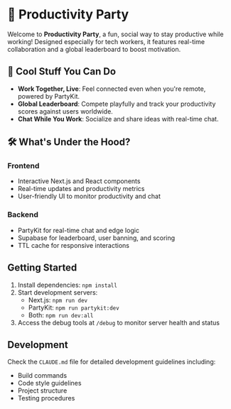 # 🎉 Productivity Party

Welcome to **Productivity Party**, a fun, social way to stay productive while working! Designed especially for tech workers, it features real-time collaboration and a global leaderboard to boost motivation.

## 🌟 Cool Stuff You Can Do

- **Work Together, Live**: Feel connected even when you're remote, powered by PartyKit.
- **Global Leaderboard**: Compete playfully and track your productivity scores against users worldwide.
- **Chat While You Work**: Socialize and share ideas with real-time chat.

## 🛠️ What's Under the Hood?

### Frontend

- Interactive Next.js and React components
- Real-time updates and productivity metrics
- User-friendly UI to monitor productivity and chat

### Backend

- PartyKit for real-time chat and edge logic
- Supabase for leaderboard, user banning, and scoring
- TTL cache for responsive interactions

## Getting Started

1. Install dependencies: `npm install`
2. Start development servers:
   - Next.js: `npm run dev`
   - PartyKit: `npm run partykit:dev`
   - Both: `npm run dev:all`
3. Access the debug tools at `/debug` to monitor server health and status

## Development

Check the `CLAUDE.md` file for detailed development guidelines including:

- Build commands
- Code style guidelines
- Project structure
- Testing procedures
